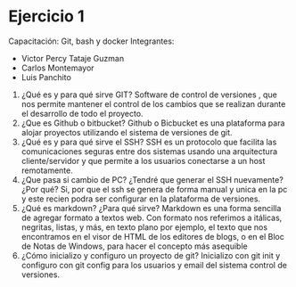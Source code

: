 # Ejercicio 1
Capacitación: Git, bash y docker
Integrantes:
- Victor Percy Tataje Guzman
- Carlos Montemayor
- Luis Panchito

1. ¿Qué es y para qué sirve GIT?
 Software de control de versiones , que nos permite mantener el control de los cambios que se realizan durante el desarrollo de todo el proyecto.
2. ¿Que es Github o bitbucket?
 Github o Bicbucket es una plataforma para alojar proyectos utilizando el sistema de versiones de git.
3. ¿Qué es y para qué sirve el SSH?
SSH es un protocolo que facilita las comunicaciones seguras entre dos sistemas usando una arquitectura cliente/servidor y que permite a los usuarios conectarse a un host remotamente.
4. ¿Que pasa si cambio de PC? ¿Tendré que generar el SSH nuevamente?¿Por qué?
Si, por que el ssh se genera de forma manual y unica en la pc y este recien podra ser configurar en la plataforma de versiones.
5. ¿Qué es markdown? ¿Para qué sirve?
Markdown es una forma sencilla de agregar formato a textos web. Con formato nos referimos a itálicas, negritas, listas, y más, en texto plano por ejemplo, el texto que nos encontramos en el visor de HTML de los editores de blogs, o en el Bloc de Notas de Windows, para hacer el concepto más asequible
6. ¿Cómo inicializo y configuro un proyecto de git?
Inicializo con git init y configuro con git config para los usuarios y email del sistema control de versiones.